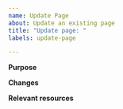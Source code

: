 ```yaml
---
name: Update Page
about: Update an existing page
title: "Update page: "
labels: update-page

---
```


**Purpose**


**Changes**


**Relevant resources**
